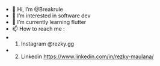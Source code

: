 - 👋 Hi, I’m @Breakrule 
- 👀 I’m interested in software dev
- 🌱 I’m currently learning flutter
- 📫 How to reach me :
- 1. Instagram @rezky.gg
- 2. Linkedin https://www.linkedin.com/in/rezky-maulana/
<!---
Breakrule/Breakrule is a ✨ special ✨ repository because its `README.md` (this file) appears on your GitHub profile.
You can click the Preview link to take a look at your changes.
--->
